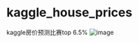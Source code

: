 # kaggle_house_prices
kaggle房价预测比赛top 6.5%
![image](https://github.com/user-attachments/assets/c7c637d7-5b79-4a1b-a434-16fd6c68dfaf)
